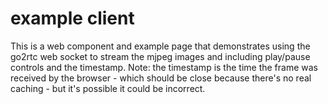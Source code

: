 # example client

This is a web component and example page that demonstrates using the go2rtc web socket to stream the mjpeg images and including play/pause controls and the timestamp.  Note: the timestamp is the time the frame was received by the browser - which should be close because there's no real caching - but it's possible it could be incorrect. 
